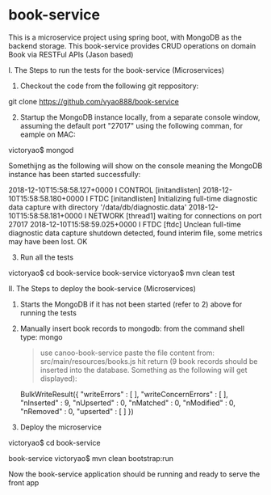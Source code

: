 # book-service
This is a microservice project using spring boot, with MongoDB as the backend storage. This book-service provides CRUD operations on domain Book via RESTFul APIs (Jason based)

I.  The Steps to run the tests for the book-service (Microservices)

1) Checkout the code from the following git reppository:

git clone https://github.com/vyao888/book-service

2) Startup the MongoDB instance locally, from a separate console window, assuming the default port "27017" using the following comman, for eample on MAC:

victoryao$ mongod

Somethijng as the following will show on the console meaning the MongoDB instance has been started successfully:

2018-12-10T15:58:58.127+0000 I CONTROL  [initandlisten] 
2018-12-10T15:58:58.180+0000 I FTDC     [initandlisten] Initializing full-time diagnostic data capture with directory '/data/db/diagnostic.data'
2018-12-10T15:58:58.181+0000 I NETWORK  [thread1] waiting for connections on port 27017
2018-12-10T15:58:59.025+0000 I FTDC     [ftdc] Unclean full-time diagnostic data capture shutdown detected, found interim file, some metrics may have been lost. OK


3) Run all the tests 
 
victoryao$ cd book-service
book-service victoryao$ mvn clean test

II. The Steps to deploy the book-service (Microservices)

1) Starts the MongoDB if it has not been started (refer to 2) above for running the tests

2) Manually insert book records to mongodb:
    from the command shell type: mongo
    > use canoo-book-service
    > paste the file content from: src/main/resources/books.js
    > hit return (9 book records should be inserted into the database. Something as the following will get displayed):

    BulkWriteResult({
    	"writeErrors" : [ ],
    	"writeConcernErrors" : [ ],
    	"nInserted" : 9,
    	"nUpserted" : 0,
    	"nMatched" : 0,
    	"nModified" : 0,
    	"nRemoved" : 0,
    	"upserted" : [ ]
    })


3) Deploy the microservice

victoryao$ cd book-service

book-service victoryao$ mvn clean bootstrap:run

Now the book-service application should be running and ready to serve the front app



